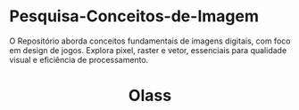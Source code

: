 # Pesquisa-Conceitos-de-Imagem
O Repositório aborda conceitos fundamentais de imagens digitais, com foco em design de jogos. Explora pixel, raster e vetor, essenciais para qualidade visual e eficiência de processamento.

<h1 align="center"> Olass</h1>
